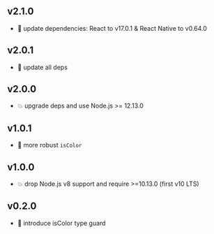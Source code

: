 ## v2.1.0

* 🌱 update dependencies: React to v17.0.1 & React Native to v0.64.0

## v2.0.1

* 🐞 update all deps

## v2.0.0

* 💥 upgrade deps and use Node.js >= 12.13.0

## v1.0.1

* 🐞 more robust `isColor`

## v1.0.0

* 💥 drop Node.js v8 support and require >=10.13.0 (first v10 LTS)

## v0.2.0

* 🌱 introduce isColor type guard
